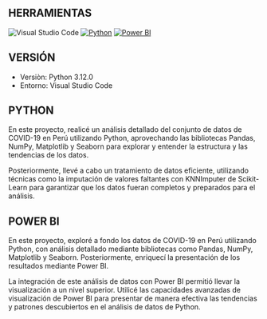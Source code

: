 ## HERRAMIENTAS 
![Visual Studio Code](https://img.shields.io/badge/Visual_Studio_Code-0078D4?style=for-the-badge&logo=visual%20studio%20code&logoColor=white)
[![Python](https://img.shields.io/badge/Python-FFD43B?style=for-the-badge&logo=python&logoColor=blue)](https://www.python.org/)
[![Power BI](https://img.shields.io/badge/PowerBI-F2C811?style=for-the-badge&logo=Power%20BI&logoColor=white)](https://powerbi.microsoft.com/)


## VERSIÓN 

* Versiòn: Python 3.12.0  
* Entorno: Visual Studio Code

## PYTHON

En este proyecto, realicé un análisis detallado del conjunto de datos de COVID-19 en Perú utilizando Python, aprovechando las 
bibliotecas Pandas, NumPy, Matplotlib y Seaborn para explorar y entender la estructura y las tendencias de los datos.

Posteriormente, llevé a cabo un tratamiento de datos eficiente, utilizando técnicas como la imputación de valores faltantes 
con KNNImputer de Scikit-Learn para garantizar que los datos fueran completos y preparados para el análisis.

## POWER BI

En este proyecto, exploré a fondo los datos de COVID-19 en Perú utilizando Python, con análisis detallado mediante bibliotecas como Pandas, NumPy, Matplotlib y Seaborn. Posteriormente, enriquecí la presentación de los resultados mediante Power BI.

La integración de este análisis de datos con Power BI permitió llevar la visualización a un nivel superior. Utilicé las 
capacidades avanzadas de visualización de Power BI para presentar de manera efectiva las tendencias y patrones descubiertos 
en el análisis de datos de Python.





